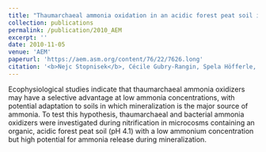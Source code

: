 ```yaml
---
title: "Thaumarchaeal ammonia oxidation in an acidic forest peat soil is not influenced by ammonium amendment"
collection: publications
permalink: /publication/2010_AEM
excerpt: ''
date: 2010-11-05
venue: 'AEM'
paperurl: 'https://aem.asm.org/content/76/22/7626.long'
citation: '<b>Nejc Stopnisek</b>, Cécile Gubry-Rangin, Spela Höfferle, Graeme W Nicol, Ines Mandic-Mulec, James I Prosser (2010). &quot;Thaumarchaeal ammonia oxidation in an acidic forest peat soil is not influenced by ammonium amendment.&quot; <i>AEM</i>. 76(22):7626-34.'
---
```

Ecophysiological studies indicate that thaumarchaeal ammonia oxidizers may have a selective advantage at low ammonia concentrations, with potential adaptation to soils in which mineralization is the major source of ammonia. To test this hypothesis, thaumarchaeal and bacterial ammonia oxidizers were investigated during nitrification in microcosms containing an organic, acidic forest peat soil (pH 4.1) with a low ammonium concentration but high potential for ammonia release during mineralization.
